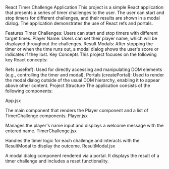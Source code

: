 
React Timer Challenge Application
This project is a simple React application that presents a series of timer challenges to the user. The user can start and stop timers for different challenges, and their results are shown in a modal dialog. The application demonstrates the use of React refs and portals.

Features
Timer Challenges: Users can start and stop timers with different target times.
Player Name: Users can set their player name, which will be displayed throughout the challenges.
Result Modals: After stopping the timer or when the time runs out, a modal dialog shows the user's score or indicates if they lost.
Key Concepts
This project focuses on the following key React concepts:

Refs (useRef): Used for directly accessing and manipulating DOM elements (e.g., controlling the timer and modal).
Portals (createPortal): Used to render the modal dialog outside of the usual DOM hierarchy, enabling it to appear above other content.
Project Structure
The application consists of the following components:

App.jsx

The main component that renders the Player component and a list of TimerChallenge components.
Player.jsx

Manages the player's name input and displays a welcome message with the entered name.
TimerChallenge.jsx

Handles the timer logic for each challenge and interacts with the ResultModal to display the outcome.
ResultModal.jsx

A modal dialog component rendered via a portal. It displays the result of a timer challenge and includes a reset functionality.

